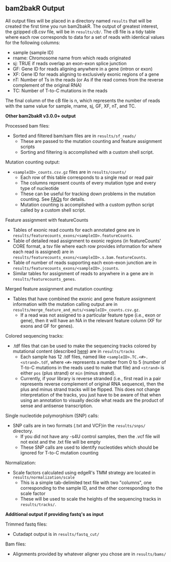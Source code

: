 ## bam2bakR Output

All output files will be placed in a directory named `results` that will be created the first time you run bam2bakR. The output of greatest interest, the gzipped cB.csv file, will be in `results/cB/`. The cB file is a tidy table where each row corresponds to data for a set of reads with identical values for the following columns:

  * sample (sample ID)
  * rname: Chromosome name from which reads originated
  * sj: TRUE if reads overlap an exon-exon splice junction
  * GF: Gene ID for reads aligning anywhere in a gene (intron or exon)
  * XF: Gene ID for reads aligning to exclusively exonic regions of a gene
  * nT: Number of Ts in the reads (or As if the read comes from the reverse complement of the original RNA)
  * TC: Number of T-to-C mutations in the reads

The final column of the cB file is n, which represents the number of reads with the same value for sample, rname, sj, GF, XF, nT, and TC.

**Other bam2bakR v3.0.0+ output**

Processed bam files:

* Sorted and filtered bam/sam files are in `results/sf_reads/`
  - These are passed to the mutation counting and feature assignment scripts
  - Sorting and filtering is accomplished with a custom shell script.

Mutation counting output:

* `<sampleID>_counts.csv.gz` files are in `results/counts/`
  - Each row of this table corresponds to a single read or read pair
  - The columns represent counts of every mutation type and every type of nucleotide
  - These can be useful for tracking down problems in the mutation counting. See [FAQs](faqs.md) for details.
  - Mutation counting is accomplished with a custom python script called by a custom shell script.

Feature assignment with featureCounts

* Tables of exonic read counts for each annotated gene are in `results/featurecounts_exons/<sampleID>.featureCounts`.
* Table of detailed read assignment to exonic regions (in featureCounts' CORE format, a tsv file where each row provides information for where each read is assigned) are in `results/featurecounts_exons/<sampleID>.s.bam.featureCounts`.
* Table of number of reads supporting each exon-exon junction are in `results/featurecounts_exons/<sampleID>.jcounts`.
* Similar tables for assignment of reads to anywhere in a gene are in `results/featurecounts_genes`.


Merged feature assignment and mutation counting:

* Tables that have combined the exonic and gene feature assignment information with the mutation calling output are in `results/merge_feature_and_muts/<sampleID>_counts.csv.gz`. 
  - If a read was not assigned to a particular feature type (i.e., exon or gene), then it will have an NA in the relevant feature column (XF for exons and GF for genes).


Colored sequencing tracks:

* .tdf files that can be used to make the sequencing tracks colored by mutational content (described [here](../tracks.md)) are in `results/tracks`
  - Each sample has 12 .tdf files, named like `<sampleID>.TC.<#>.<strand>.tdf`, where `<#>` represents a number from 0 to 5 (number of T-to-C mutations in the reads used to make that file) and `<strand>` is either `pos` (plus strand) or `min` (minus strand).
  - Currently, if your library is reverse stranded (i.e., first read in a pair represents reverse complement of original RNA sequence), then the plus and minus strand tracks will be flipped. This does not change interpretation of the tracks, you just have to be aware of that when using an annotation to visually decide what reads are the 
  product of sense and antisense transcription.

Single nucleotide polymorphism (SNP) calls:

* SNP calls are in two formats (.txt and VCF)in the `results/snps/` directory.
  - If you did not have any -s4U control samples, then the .vcf file will not exist and the .txt file will be empty
  - These SNP calls are used to identify nucleotides which should be ignored for T-to-C mutation counting

Normalization:

* Scale factors calculated using edgeR's TMM strategy are located in `results/normalization/scale`
  - This is a simple tab-delimited text file with two "columns", one corresponding to the sample ID, and the other corresponding to the scale factor
  - These will be used to scale the heights of the sequencing tracks in `results/tracks/`.


**Additional output if providing fastq's as input**

Trimmed fastq files:

* Cutadapt output is in `results/fastq_cut/`

Bam files:

* Alignments provided by whatever aligner you chose are in `results/bams/`